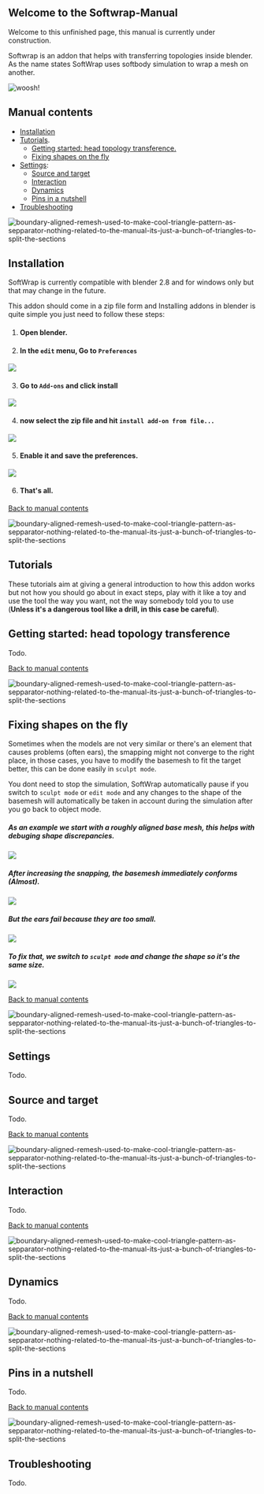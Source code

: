 ## Welcome to the Softwrap-Manual

Welcome to this unfinished page, this manual is currently under construction.

Softwrap is an addon that helps with transferring topologies inside blender. As the name states SoftWrap uses softbody simulation to wrap a mesh on another.


![woosh!](img/venom.gif)


<a name="contents"></a>
## Manual contents
* [Installation](#Installation)
* [Tutorials](#Tutorials).
  * [Getting started: head topology transference.](Getting-started-head-topology-transference)
  * [Fixing shapes on the fly](#Fixing-shapes-on-the-fly)
* [Settings](#Settings):
  * [Source and target](#Source-and-target)
  * [Interaction](#Interaction)
  * [Dynamics](#Dynamics)
  * [Pins in a nutshell](#Pins-in-a-nutshell)
* [Troubleshooting](#Troubleshooting)

![boundary-aligned-remesh-used-to-make-cool-triangle-pattern-as-sepparator-nothing-related-to-the-manual-its-just-a-bunch-of-triangles-to-split-the-sections](img/separator.png)

## Installation

SoftWrap is currently compatible with blender 2.8 and for windows only but that may change in the future.

This addon should come in a zip file form and Installing addons in blender is quite simple you just need to follow these steps:

1. #### Open blender.
2. #### In the `edit` menu, Go to `Preferences`

  ![](img/Edit-Preferences.png)


3. #### Go to `Add-ons` and click install
  ![](img/addons-install.png)


4. #### now select the zip file and hit `install add-on from file...`
  ![](img/install-from-file.png)

5. #### Enable it and save the preferences.
  ![](img/enable-save.png)

6. #### That's all.

[Back to manual contents](#manual-contents)


![boundary-aligned-remesh-used-to-make-cool-triangle-pattern-as-sepparator-nothing-related-to-the-manual-its-just-a-bunch-of-triangles-to-split-the-sections](img/separator.png)

## Tutorials

These tutorials aim at giving a general introduction to how this addon works but not how you should go about in exact steps, play with it like a toy and use the tool the way you want, not the way somebody told you to use (**Unless it's a dangerous tool like a drill, in this case be careful**).

## Getting started: head topology transference

Todo.

[Back to manual contents](#manual-contents)

![boundary-aligned-remesh-used-to-make-cool-triangle-pattern-as-sepparator-nothing-related-to-the-manual-its-just-a-bunch-of-triangles-to-split-the-sections](img/separator.png)
## Fixing shapes on the fly

Sometimes when the models are not very similar or there's an element that causes problems (often ears), the smapping might not converge to the right place, in those cases, you have to modify the basemesh to fit the target better, this can be done easily in ``sculpt mode``.

You dont need to stop the simulation, SoftWrap automatically pause if you switch to ``sculpt mode`` or ``edit mode`` and any changes to the shape of the basemesh will automatically be taken in account during the simulation after you go back to object mode.

##### As an example we start with a roughly aligned base mesh, this helps with debuging shape discrepancies.
![](img/tut2S1.png)

##### After increasing the snapping, the basemesh immediately conforms (Almost).
![](img/tut2S2.png)

##### But the ears fail because they are too small.
![](img/tut2S3.png)

##### To fix that, we switch to ``sculpt mode`` and change the shape so it's the same size.
![](img/tut2S4.gif)



[Back to manual contents](#manual-contents)

![boundary-aligned-remesh-used-to-make-cool-triangle-pattern-as-sepparator-nothing-related-to-the-manual-its-just-a-bunch-of-triangles-to-split-the-sections](img/separator.png)
## Settings

Todo.

## Source and target

Todo.

[Back to manual contents](#manual-contents)

![boundary-aligned-remesh-used-to-make-cool-triangle-pattern-as-sepparator-nothing-related-to-the-manual-its-just-a-bunch-of-triangles-to-split-the-sections](img/separator.png)
## Interaction

Todo.

[Back to manual contents](#manual-contents)

![boundary-aligned-remesh-used-to-make-cool-triangle-pattern-as-sepparator-nothing-related-to-the-manual-its-just-a-bunch-of-triangles-to-split-the-sections](img/separator.png)
## Dynamics
Todo.

[Back to manual contents](#manual-contents)

![boundary-aligned-remesh-used-to-make-cool-triangle-pattern-as-sepparator-nothing-related-to-the-manual-its-just-a-bunch-of-triangles-to-split-the-sections](img/separator.png)
## Pins in a nutshell
Todo.

[Back to manual contents](#manual-contents)

![boundary-aligned-remesh-used-to-make-cool-triangle-pattern-as-sepparator-nothing-related-to-the-manual-its-just-a-bunch-of-triangles-to-split-the-sections](img/separator.png)
## Troubleshooting
Todo.
